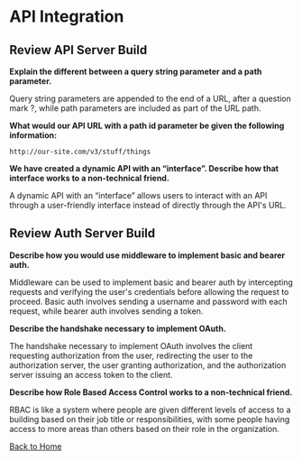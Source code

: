 # API Integration

## Review API Server Build

**Explain the different between a query string parameter and a path parameter.**

Query string parameters are appended to the end of a URL, after a question mark ?, while path parameters are included as part of the URL path.

**What would our API URL with a path id parameter be given the following information:**

`http://our-site.com/v3/stuff/things`

**We have created a dynamic API with an “interface”. Describe how that interface works to a non-technical friend.**

A dynamic API with an “interface” allows users to interact with an API through a user-friendly interface instead of directly through the API's URL.

## Review Auth Server Build

**Describe how you would use middleware to implement basic and bearer auth.**

Middleware can be used to implement basic and bearer auth by intercepting requests and verifying the user's credentials before allowing the request to proceed. Basic auth involves sending a username and password with each request, while bearer auth involves sending a token.

**Describe the handshake necessary to implement OAuth.**

The handshake necessary to implement OAuth involves the client requesting authorization from the user, redirecting the user to the authorization server, the user granting authorization, and the authorization server issuing an access token to the client.

**Describe how Role Based Access Control works to a non-technical friend.**

 RBAC is like a system where people are given different levels of access to a building based on their job title or responsibilities, with some people having access to more areas than others based on their role in the organization.

[Back to Home](../README.md)
